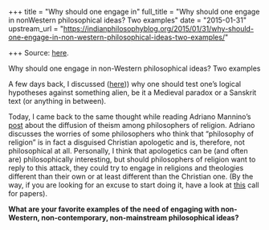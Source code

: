 +++
title = "Why should one engage in"
full_title = "Why should one engage in nonWestern philosophical ideas? Two examples"
date = "2015-01-31"
upstream_url = "https://indianphilosophyblog.org/2015/01/31/why-should-one-engage-in-non-western-philosophical-ideas-two-examples/"

+++
Source: [here](https://indianphilosophyblog.org/2015/01/31/why-should-one-engage-in-non-western-philosophical-ideas-two-examples/).

Why should one engage in non-Western philosophical ideas? Two examples

A few days back, I discussed
([here](http://philosopherscocoon.typepad.com/blog/2015/01/why-testing-logic-or-philosophy-in-general-on-non-western-ideas.html)))
why one should test one’s logical hypotheses against something alien, be
it a Medieval paradox or a Sanskrit text (or anything in between).

Today, I came back to the same thought while reading Adriano Mannino’s
[post](http://crucialconsiderations.org/rationality/theism-and-expert-knowledge/#comment-72)
about the diffusion of theism among philosophers of religion. Adriano
discusses the worries of some philosophers who think that “philosophy of
religion” is in fact a disguised Christian apologetic and is, therefore,
not philosophical at all. Personally, I think that apologetics can be
(and often are) philosophically interesting, but should philosophers of
religion want to reply to this attack, they could try to engage in
religions and theologies different than their own or at least different
than the Christian one. (By the way, if you are looking for an excuse to
start doing it, have a look at
[this](https://asiaticacoffeebreak.wordpress.com/2015-2/) call for
papers).

**What are your favorite examples of the need of engaging with
non-Western, non-contemporary, non-mainstream philosophical ideas?**


